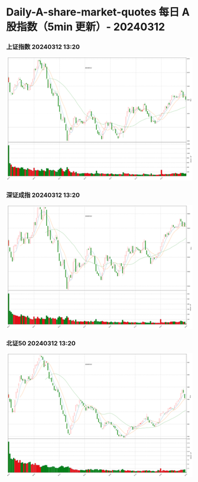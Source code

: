 
# Daily-A-share-market-quotes 每日 A 股指数（5min 更新）- 20240312

### 上证指数 20240312 13:20
![](./fig/2024/3/20240312-sh000001.png)

### 深证成指 20240312 13:20
![](./fig/2024/3/20240312-sz399001.png)

### 北证50 20240312 13:20
![](./fig/2024/3/20240312-bj899050.png)
